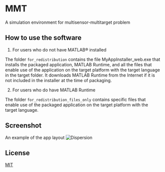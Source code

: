 # MMT
A simulation environment for multisensor-multitarget problem

## How to use the software

1. For users who do not have MATLAB® installed
 
The folder  ```for_redistribution``` contains the file MyAppInstaller_web.exe that installs the packaged application, MATLAB Runtime, and all the files that enable use of the application on the target platform with the target language in the target folder. It downloads MATLAB Runtime from the Internet if it is not included in the installer at the time of packaging.

2. For users who do have MATLAB Runtime
   
The folder ```for_redistribution_files_only``` contains specific files that enable use of the packaged application on the target platform with the target language.

## Screenshot

An example of the app layout
![Dispersion](https://user-images.githubusercontent.com/61468945/119403957-cd22a880-bce7-11eb-9c95-ed3c5af25816.png)

## License
[MIT](https://choosealicense.com/licenses/mit/)

